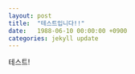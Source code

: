 ```yaml
---
layout: post
title:  "테스트입니다!!"
date:   1988-06-10 00:00:00 +0900
categories: jekyll update
---
```

테스트!
